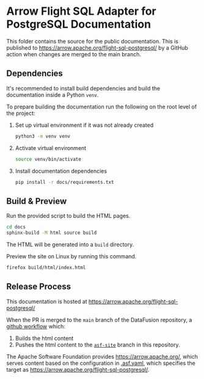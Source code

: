 <!---
  Licensed to the Apache Software Foundation (ASF) under one
  or more contributor license agreements.  See the NOTICE file
  distributed with this work for additional information
  regarding copyright ownership.  The ASF licenses this file
  to you under the Apache License, Version 2.0 (the
  "License"); you may not use this file except in compliance
  with the License.  You may obtain a copy of the License at

    http://www.apache.org/licenses/LICENSE-2.0

  Unless required by applicable law or agreed to in writing,
  software distributed under the License is distributed on an
  "AS IS" BASIS, WITHOUT WARRANTIES OR CONDITIONS OF ANY
  KIND, either express or implied.  See the License for the
  specific language governing permissions and limitations
  under the License.
-->

# Arrow Flight SQL Adapter for PostgreSQL Documentation

This folder contains the source for the public documentation.
This is published to https://arrow.apache.org/flight-sql-postgresql/ by a GitHub action
when changes are merged to the main branch.

## Dependencies

It's recommended to install build dependencies and build the documentation
inside a Python `venv`.

To prepare building the documentation run the following on the root level of the project:

1. Set up virtual environment if it was not already created
   ```bash
   python3 -m venv venv
   ```
1. Activate virtual environment
   ```bash
   source venv/bin/activate
   ```
1. Install documentation dependencies
   ```bash
   pip install -r docs/requirements.txt
   ```

## Build & Preview

Run the provided script to build the HTML pages.

```bash
cd docs
sphinx-build -M html source build
```

The HTML will be generated into a `build` directory.

Preview the site on Linux by running this command.

```bash
firefox build/html/index.html
```

## Release Process

This documentation is hosted at https://arrow.apache.org/flight-sql-postgresql/

When the PR is merged to the `main` branch of the DataFusion
repository, a [github workflow](https://github.com/apache/arrow-flight-sql-postgresql/blob/main/.github/workflows/doc.yaml) which:

1. Builds the html content
2. Pushes the html content to the [`asf-site`](https://github.com/apache/arrow-flight-sql-postgresql/tree/asf-site) branch in this repository.

The Apache Software Foundation provides https://arrow.apache.org/,
which serves content based on the configuration in
[.asf.yaml](https://github.com/apache/arrow-flight-sql-postgresql/blob/main/.asf.yaml),
which specifies the target as https://arrow.apache.org/flight-sql-postgresql/.
